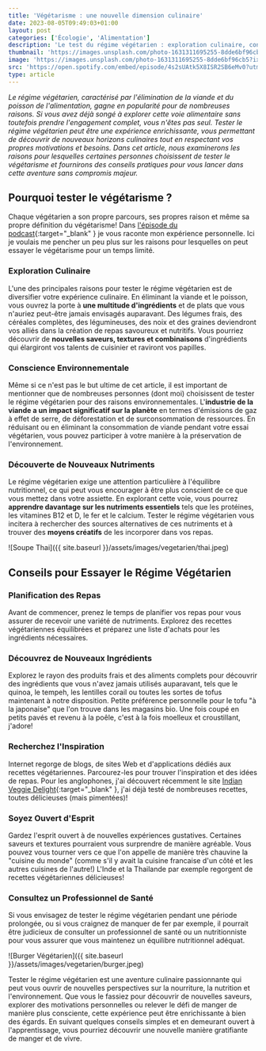 ```yaml
---
title: 'Végétarisme : une nouvelle dimension culinaire'
date: 2023-08-05T09:49:03+01:00
layout: post
categories: ['Écologie', 'Alimentation']
description: 'Le test du régime végétarien : exploration culinaire, conscience environnementale et conseils pratiques.'
thumbnail: 'https://images.unsplash.com/photo-1631311695255-8dde6bf96cb5?ixlib=rb-4.0.3&ixid=M3wxMjA3fDB8MHxwaG90by1wYWdlfHx8fGVufDB8fHx8fA%3D%3D&auto=format&fit=crop&w=688&q=80'
image: 'https://images.unsplash.com/photo-1631311695255-8dde6bf96cb5?ixlib=rb-4.0.3&ixid=M3wxMjA3fDB8MHxwaG90by1wYWdlfHx8fGVufDB8fHx8fA%3D%3D&auto=format&fit=crop&w=688&q=80'
src: 'https://open.spotify.com/embed/episode/4s2sUAtk5X8ISR2SB6eMv0?utm_source=generator'
type: article
---
```


_Le régime végétarien, caractérisé par l'élimination de la viande et du poisson de l'alimentation, gagne en popularité pour de nombreuses raisons. Si vous avez déjà songé à explorer cette voie alimentaire sans toutefois prendre l'engagement complet, vous n'êtes pas seul. Tester le régime végétarien peut être une expérience enrichissante, vous permettant de découvrir de nouveaux horizons culinaires tout en respectant vos propres motivations et besoins. Dans cet article, nous examinerons les raisons pour lesquelles certaines personnes choisissent de tester le végétarisme et fournirons des conseils pratiques pour vous lancer dans cette aventure sans compromis majeur._

## Pourquoi tester le végétarisme ? 
Chaque végétarien a son propre parcours, ses propres raison et même sa propre définition du végétarisme! Dans [l'épisode du podcast](https://open.spotify.com/episode/4s2sUAtk5X8ISR2SB6eMv0?si=1abd24a9585c4132){:target="_blank" } je vous raconte mon expérience personnelle. Ici je voulais me pencher un peu plus sur les raisons pour lesquelles on peut essayer le végétarisme pour un temps limité.

### Exploration Culinaire

L'une des principales raisons pour tester le régime végétarien est de diversifier votre expérience culinaire. En éliminant la viande et le poisson, vous ouvrez la porte à **une multitude d'ingrédients** et de plats que vous n'auriez peut-être jamais envisagés auparavant. Des légumes frais, des céréales complètes, des légumineuses, des noix et des graines deviendront vos alliés dans la création de repas savoureux et nutritifs. Vous pourriez découvrir de **nouvelles saveurs, textures et combinaisons** d'ingrédients qui élargiront vos talents de cuisinier et raviront vos papilles.

### Conscience Environnementale

Même si ce n'est pas le but ultime de cet article, il est important de mentionner que de nombreuses personnes (dont moi) choisissent de tester le régime végétarien pour des raisons environnementales. L'**industrie de la viande a un impact significatif sur la planète** en termes d'émissions de gaz à effet de serre, de déforestation et de surconsommation de ressources. En réduisant ou en éliminant la consommation de viande pendant votre essai végétarien, vous pouvez participer à votre manière à la préservation de l'environnement.

### Découverte de Nouveaux Nutriments

Le régime végétarien exige une attention particulière à l'équilibre nutritionnel, ce qui peut vous encourager à être plus conscient de ce que vous mettez dans votre assiette. En explorant cette voie, vous pourrez **apprendre davantage sur les nutriments essentiels** tels que les protéines, les vitamines B12 et D, le fer et le calcium. Tester le régime végétarien vous incitera à rechercher des sources alternatives de ces nutriments et à trouver des **moyens créatifs** de les incorporer dans vos repas.

![Soupe Thai]({{ site.baseurl }}/assets/images/vegetarien/thai.jpeg)

## Conseils pour Essayer le Régime Végétarien

### Planification des Repas
Avant de commencer, prenez le temps de planifier vos repas pour vous assurer de recevoir une variété de nutriments. Explorez des recettes végétariennes équilibrées et préparez une liste d'achats pour les ingrédients nécessaires.

### Découvrez de Nouveaux Ingrédients
Explorez le rayon des produits frais et des aliments complets pour découvrir des ingrédients que vous n'avez jamais utilisés auparavant, tels que le quinoa, le tempeh, les lentilles corail ou toutes les sortes de tofus maintenant à notre disposition. Petite préférence personnelle pour le tofu "à la japonaise" que l'on trouve dans les magasins bio. Une fois coupé en petits pavés et revenu à la poêle, c'est à la fois moelleux et croustillant, j'adore!

### Recherchez l'Inspiration
Internet regorge de blogs, de sites Web et d'applications dédiés aux recettes végétariennes. Parcourez-les pour trouver l'inspiration et des idées de repas. 
Pour les anglophones, j'ai découvert récemment le site [Indian Veggie Delight](https://www.indianveggiedelight.com/){:target="_blank" }, j'ai déjà testé de nombreuses recettes, toutes délicieuses (mais pimentées)!

### Soyez Ouvert d'Esprit
Gardez l'esprit ouvert à de nouvelles expériences gustatives. Certaines saveurs et textures pourraient vous surprendre de manière agréable. Vous pouvez vous tourner vers ce que l'on appelle de manière très chauvine la "cuisine du monde" (comme s'il y avait la cuisine francaise d'un côté et les autres cuisines de l'autre!) L'Inde et la Thailande par exemple regorgent de recettes végétariennes délicieuses!

### Consultez un Professionnel de Santé 
Si vous envisagez de tester le régime végétarien pendant une période prolongée, ou si vous craignez de manquer de fer par exemple, il pourrait être judicieux de consulter un professionnel de santé ou un nutritionniste pour vous assurer que vous maintenez un équilibre nutritionnel adéquat.

![Burger Végétarien]({{ site.baseurl }}/assets/images/vegetarien/burger.jpeg)

Tester le régime végétarien est une aventure culinaire passionnante qui peut vous ouvrir de nouvelles perspectives sur la nourriture, la nutrition et l'environnement. Que vous le fassiez pour découvrir de nouvelles saveurs, explorer des motivations personnelles ou relever le défi de manger de manière plus consciente, cette expérience peut être enrichissante à bien des égards. En suivant quelques conseils simples et en demeurant ouvert à l'apprentissage, vous pourriez découvrir une nouvelle manière gratifiante de manger et de vivre.



